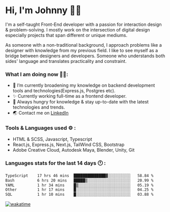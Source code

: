 # Hi, I'm Johnny 👋🧑‍

I'm a self-taught Front-End developer with a passion for interaction design & problem-solving. I mostly work on the intersection of digital design especially projects that span different or unique mediums.

As someone with a non-traditional background, I approach problems like a designer with knowledge from my previous field. I like to see myself as a bridge between designers and developers. Someone who understands both sides' language and translates practicality and constraint.

### What I am doing now 🧑‍💻:

- 🔭 I’m currently broadening my knowledge on backend development tools and technologies(Express.js, Postgres etc).
- ✨ Currently working full-time as a frontend developer.
- 📖 Always hungry for knowledge & stay up-to-date with the latest technologies and trends.
- 🌏 Contact me on [LinkedIn](https://www.linkedin.com/in/johchai/)

### Tools & Languages used ⚙️ :

- HTML & SCSS, Javascript, Typescript
- React.js, Express.js, Next.js, TailWind CSS, Bootstrap
- Adobe Creative Cloud, Autodesk Maya, Blender, Unity, Git

### Languages stats for the last 14 days 🕛 :

<!--START_SECTION:waka-->

```txt
TypeScript    17 hrs 46 mins  ██████████████▓░░░░░░░░░░   58.84 %
Bash          6 hrs 20 mins   █████▒░░░░░░░░░░░░░░░░░░░   20.99 %
YAML          1 hr 34 mins    █▒░░░░░░░░░░░░░░░░░░░░░░░   05.19 %
Other         1 hr 17 mins    █░░░░░░░░░░░░░░░░░░░░░░░░   04.25 %
SQL           1 hr 10 mins    █░░░░░░░░░░░░░░░░░░░░░░░░   03.88 %
```

<!--END_SECTION:waka-->

[![wakatime](https://wakatime.com/badge/user/0cd14e89-b357-451d-b5c1-4a79286fb5a6.svg)](https://wakatime.com/@0cd14e89-b357-451d-b5c1-4a79286fb5a6)
